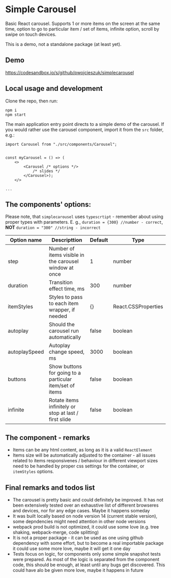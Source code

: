 # Simple Carousel

Basic React carousel. Supports 1 or more items on the screen at the same time, option to go to particular item / set of items, infinite option, scroll by swipe on touch devices.

This is a demo, not a standalone package (at least yet).

## Demo

https://codesandbox.io/s/github/pwojcieszuk/simplecarousel

## Local usage and development

Clone the repo, then run:

```
npm i
npm start
```

The main application entry point directs to a simple demo of the carousel. If you would rather use the carousel component, import it from the `src` folder, e.g.:

```
import Carousel from "./src/components/Carousel";


const myCarousel = () => (
    <>
        <Carousel /* options */>
            /* slides */
        </Carousel>);
    </>

...

```

## The _<Carousel>_ components' options:

Please note, that `simplecarousel` uses `typescrtipt` - remember about using proper types with parameters. E. g., `duration = {300} //number - correct`, **NOT** `duration = "300" //string - incorrect`

| Option name   | Descripttion                                             | Default | Type                |
| ------------- | -------------------------------------------------------- | ------- | ------------------- |
| step          | Number of items visible in the carousel window at once   | 1       | number              |
| duration      | Transition effect time, ms                               | 300     | number              |
| itemStyles    | Styles to pass to each item wrapper, if needed           | {}      | React.CSSProperties |
| autoplay      | Should the carousel run automatically                    | false   | boolean             |
| autoplaySpeed | Autoplay change speed, ms                                | 3000    | boolean             |
| buttons       | Show buttons for going to a particular item/set of items | false   | boolean             |
| infinite      | Rotate items infinitely or stop at last / first slide    | false   | boolean             |

## The _<Carousel>_ component - remarks

- Items can be any html content, as long as it is a valid `ReactElement`
- Items size will be automatically adjusted to the container - all issues related to items responsivenes / behaviour in different viewport sizes need to be handled by proper css settings for the container, or `itemStyles` options.

## Final remarks and todos list

- The carousel is pretty basic and could definitely be improved. It has not been extensively tested over an exhaustive list of different browseres and devices, nor for any edge cases. Maybe it happens someday
- It was built locally based on node version 14 (current stable version), some depndencies might need attention in other node versions
- webpack prod build is not optimized, it could use some love (e.g. tree shaking, webpack-merge, code splitting)
- It is not a proper package - it can be used as one using github dependency with some effort, but to become a real importable package it could use some more love, maybe it will get it one day
- Tests focus on logic, for components only some simple snapshot tests were prepared. As most of the logic is separated from the component code, this should be enough, at least until any bugs get discovered. This could have alo be given more love, maybe it happens in future

